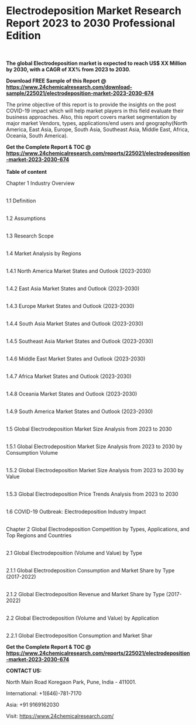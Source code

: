 <h1>Electrodeposition Market Research Report 2023 to 2030 Professional Edition</h1><br/><p><strong>The global Electrodeposition market is expected to reach US$ XX Million by 2030, with a <strong>CAGR</strong> of XX% from 2023 to 2030.</strong></p><div><b>Download FREE Sample of this Report @ <a href="https://www.24chemicalresearch.com/download-sample/225021/electrodeposition-market-2023-2030-674">https://www.24chemicalresearch.com/download-sample/225021/electrodeposition-market-2023-2030-674</a></b></div><p>The prime objective of this report is to provide the insights on the post COVID-19 impact which will help market players in this field evaluate their business approaches. Also, this report covers market segmentation by major market Vendors, types, applications/end users and geography(North America, East Asia, Europe, South Asia, Southeast Asia, Middle East, Africa, Oceania, South America).</p><div><b>Get the Complete Report & TOC @ <a href="https://www.24chemicalresearch.com/reports/225021/electrodeposition-market-2023-2030-674">https://www.24chemicalresearch.com/reports/225021/electrodeposition-market-2023-2030-674</a></b></div><br><b>Table of content</b><p>Chapter 1 Industry Overview<br />
 
 <br>1.1 Definition<br />
 
 <br>1.2 Assumptions<br />
 
 <br>1.3 Research Scope<br />
 
 <br>1.4 Market Analysis by Regions<br />
 
 <br>1.4.1 North America Market States and Outlook (2023-2030)<br />
 
 <br>1.4.2 East Asia Market States and Outlook (2023-2030)<br />
 
 <br>1.4.3 Europe Market States and Outlook (2023-2030)<br />
 
 <br>1.4.4 South Asia Market States and Outlook (2023-2030)<br />
 
 <br>1.4.5 Southeast Asia Market States and Outlook (2023-2030)<br />
 
 <br>1.4.6 Middle East Market States and Outlook (2023-2030)<br />
 
 <br>1.4.7 Africa Market States and Outlook (2023-2030)<br />
 
 <br>1.4.8 Oceania Market States and Outlook (2023-2030)<br />
 
 <br>1.4.9 South America Market States and Outlook (2023-2030)<br />
 
 <br>1.5 Global Electrodeposition Market Size Analysis from 2023 to 2030<br />
 
 <br>1.5.1 Global Electrodeposition Market Size Analysis from 2023 to 2030 by Consumption Volume<br />
 
 <br>1.5.2 Global Electrodeposition Market Size Analysis from 2023 to 2030 by Value<br />
 
 <br>1.5.3 Global Electrodeposition Price Trends Analysis from 2023 to 2030<br />
 
 <br>1.6 COVID-19 Outbreak: Electrodeposition Industry Impact<br />
 
 <br>Chapter 2 Global Electrodeposition Competition by Types, Applications, and Top Regions and Countries<br />
 
 <br>2.1 Global Electrodeposition (Volume and Value) by Type<br />
 
 <br>2.1.1 Global Electrodeposition Consumption and Market Share by Type (2017-2022)<br />
 
 <br>2.1.2 Global Electrodeposition Revenue and Market Share by Type (2017-2022)<br />
 
 <br>2.2 Global Electrodeposition (Volume and Value) by Application<br />
 
 <br>2.2.1 Global Electrodeposition Consumption and Market Shar<br><div><b>Get the Complete Report & TOC @ <a href="https://www.24chemicalresearch.com/reports/225021/electrodeposition-market-2023-2030-674">https://www.24chemicalresearch.com/reports/225021/electrodeposition-market-2023-2030-674</a></b></div></p>
 
 <b>CONTACT US:</b><br>
 
 North Main Road Koregaon Park, Pune, India - 411001.<br/>
 
 International: +1(646)-781-7170<br/>
 
 Asia: +91 9169162030<br/>
 
 Visit: <a href="https://www.24chemicalresearch.com/">https://www.24chemicalresearch.com/</a>
 
 <br>